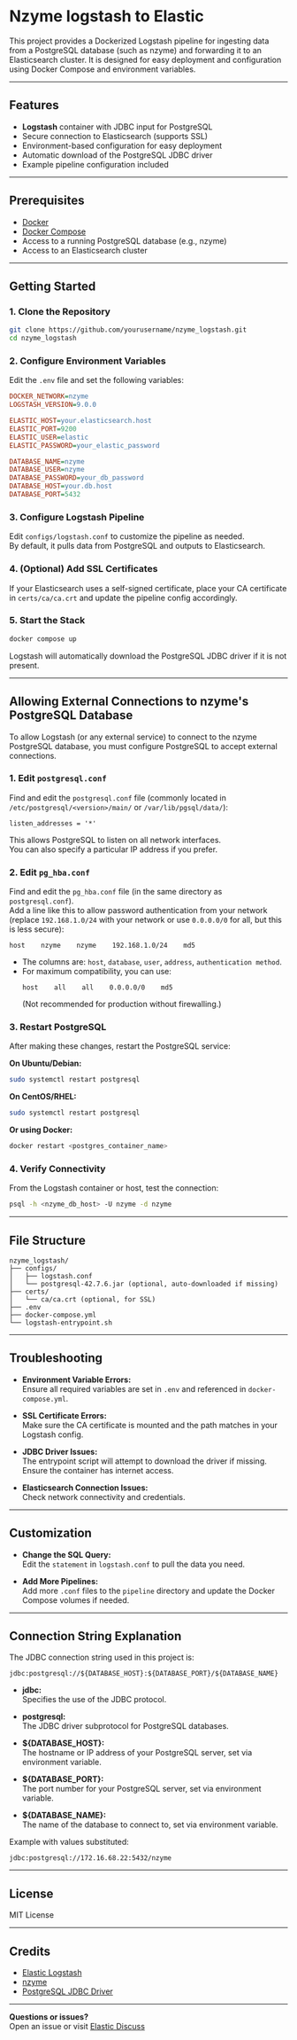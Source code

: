 ﻿# Nzyme logstash to Elastic

This project provides a Dockerized Logstash pipeline for ingesting data from a PostgreSQL database (such as nzyme) and forwarding it to an Elasticsearch cluster. It is designed for easy deployment and configuration using Docker Compose and environment variables.

---

## Features

- **Logstash** container with JDBC input for PostgreSQL
- Secure connection to Elasticsearch (supports SSL)
- Environment-based configuration for easy deployment
- Automatic download of the PostgreSQL JDBC driver
- Example pipeline configuration included

---

## Prerequisites

- [Docker](https://www.docker.com/products/docker-desktop)
- [Docker Compose](https://docs.docker.com/compose/)
- Access to a running PostgreSQL database (e.g., nzyme)
- Access to an Elasticsearch cluster

---

## Getting Started

### 1. Clone the Repository

```sh
git clone https://github.com/yourusername/nzyme_logstash.git
cd nzyme_logstash
```

### 2. Configure Environment Variables

Edit the `.env` file and set the following variables:

```ini
DOCKER_NETWORK=nzyme
LOGSTASH_VERSION=9.0.0

ELASTIC_HOST=your.elasticsearch.host
ELASTIC_PORT=9200
ELASTIC_USER=elastic
ELASTIC_PASSWORD=your_elastic_password

DATABASE_NAME=nzyme
DATABASE_USER=nzyme
DATABASE_PASSWORD=your_db_password
DATABASE_HOST=your.db.host
DATABASE_PORT=5432
```

### 3. Configure Logstash Pipeline

Edit `configs/logstash.conf` to customize the pipeline as needed.  
By default, it pulls data from PostgreSQL and outputs to Elasticsearch.

### 4. (Optional) Add SSL Certificates

If your Elasticsearch uses a self-signed certificate, place your CA certificate in `certs/ca/ca.crt` and update the pipeline config accordingly.

### 5. Start the Stack

```sh
docker compose up
```

Logstash will automatically download the PostgreSQL JDBC driver if it is not present.

---

## Allowing External Connections to nzyme's PostgreSQL Database

To allow Logstash (or any external service) to connect to the nzyme PostgreSQL database, you must configure PostgreSQL to accept external connections.

### 1. Edit `postgresql.conf`

Find and edit the `postgresql.conf` file (commonly located in `/etc/postgresql/<version>/main/` or `/var/lib/pgsql/data/`):

```
listen_addresses = '*'
```

This allows PostgreSQL to listen on all network interfaces.  
You can also specify a particular IP address if you prefer.

### 2. Edit `pg_hba.conf`

Find and edit the `pg_hba.conf` file (in the same directory as `postgresql.conf`).  
Add a line like this to allow password authentication from your network (replace `192.168.1.0/24` with your network or use `0.0.0.0/0` for all, but this is less secure):

```
host    nzyme    nzyme    192.168.1.0/24    md5
```

- The columns are: `host`, `database`, `user`, `address`, `authentication method`.
- For maximum compatibility, you can use:
  ```
  host    all    all    0.0.0.0/0    md5
  ```
  (Not recommended for production without firewalling.)

### 3. Restart PostgreSQL

After making these changes, restart the PostgreSQL service:

**On Ubuntu/Debian:**
```sh
sudo systemctl restart postgresql
```

**On CentOS/RHEL:**
```sh
sudo systemctl restart postgresql
```

**Or using Docker:**
```sh
docker restart <postgres_container_name>
```

### 4. Verify Connectivity

From the Logstash container or host, test the connection:

```sh
psql -h <nzyme_db_host> -U nzyme -d nzyme
```

---

## File Structure

```
nzyme_logstash/
├── configs/
│   ├── logstash.conf
│   └── postgresql-42.7.6.jar (optional, auto-downloaded if missing)
├── certs/
│   └── ca/ca.crt (optional, for SSL)
├── .env
├── docker-compose.yml
└── logstash-entrypoint.sh
```

---

## Troubleshooting

- **Environment Variable Errors:**  
  Ensure all required variables are set in `.env` and referenced in `docker-compose.yml`.

- **SSL Certificate Errors:**  
  Make sure the CA certificate is mounted and the path matches in your Logstash config.

- **JDBC Driver Issues:**  
  The entrypoint script will attempt to download the driver if missing. Ensure the container has internet access.

- **Elasticsearch Connection Issues:**  
  Check network connectivity and credentials.

---

## Customization

- **Change the SQL Query:**  
  Edit the `statement` in `logstash.conf` to pull the data you need.

- **Add More Pipelines:**  
  Add more `.conf` files to the `pipeline` directory and update the Docker Compose volumes if needed.

---

## Connection String Explanation

The JDBC connection string used in this project is:

```
jdbc:postgresql://${DATABASE_HOST}:${DATABASE_PORT}/${DATABASE_NAME}
```

- **jdbc:**  
  Specifies the use of the JDBC protocol.

- **postgresql:**  
  The JDBC driver subprotocol for PostgreSQL databases.

- **${DATABASE_HOST}:**  
  The hostname or IP address of your PostgreSQL server, set via environment variable.

- **${DATABASE_PORT}:**  
  The port number for your PostgreSQL server, set via environment variable.

- **${DATABASE_NAME}:**  
  The name of the database to connect to, set via environment variable.

Example with values substituted:
```
jdbc:postgresql://172.16.68.22:5432/nzyme
```

---

## License

MIT License

---

## Credits

- [Elastic Logstash](https://www.elastic.co/logstash/)
- [nzyme](https://www.nzyme.org/)
- [PostgreSQL JDBC Driver](https://jdbc.postgresql.org/)

---

**Questions or issues?**  
Open an issue or visit [Elastic Discuss](https://discuss.elastic.co/c/logstash)
